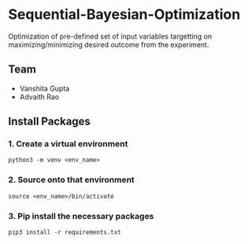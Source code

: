 # Sequential-Bayesian-Optimization
 Optimization of pre-defined set of input variables targetting on maximizing/minimizing desired outcome from the experiment.

## Team
 - Vanshita Gupta
 - Advaith Rao


## Install Packages

### 1. Create a virtual environment

```python3 -m venv <env_name>```

### 2. Source onto that environment

```source <env_name>/bin/activate```

### 3. Pip install the necessary packages

```pip3 install -r requirements.txt```
